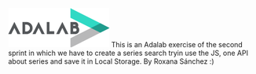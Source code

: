 ![Adalab](_src/assets/images/logo-adalab-80px.png)
This is an Adalab exercise of the second sprint in which we have to create a series search tryin use the JS, one API about series and save it in Local Storage.
By Roxana Sánchez :)
